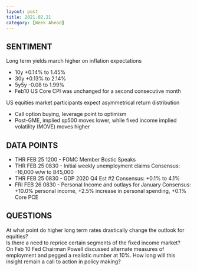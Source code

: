 ```yaml
---
layout: post
title: 2021.02.21
category: [Week Ahead]
---
```


## SENTIMENT
Long term yields march higher on inflation expectations  
* 10y +0.14% to 1.45%
* 30y +0.13% to 2.14%
* 5y5y -0.08 to 1.99%
* Feb10 US Core CPI was unchanged for a second consecutive month 

US equities market participants expect asymmetrical return distribution
* Call option buying, leverage point to optimism 
* Post-GME, implied sp500 moves lower, while fixed income implied volatility (MOVE) moves higher 

## DATA POINTS 
* THR FEB 25 1200 - FOMC Member Bostic Speaks 
* THR FEB 25 0830 - Initial weekly unemployment claims 
Consensus: -16,000 w/w to 845,000 
* THR FEB 25 0830 - GDP 2020 Q4 Est #2
Consensus: +0.1% to 4.1% 
* FRI FEB 26 0830 - Personal Income and outlays for January 
Consensus: +10.0% personal income, +2.5% increase in personal spending, +0.1% Core PCE
    
## QUESTIONS
At what point do higher long term rates drastically change the outlook for equities?  
Is there a need to reprice certain segments of the fixed income market?  
On Feb 10 Fed Chairman Powell discussed alternate measures of employment and pegged a realistic number at 10%. How long will this insight remain a call to action in policy making?
